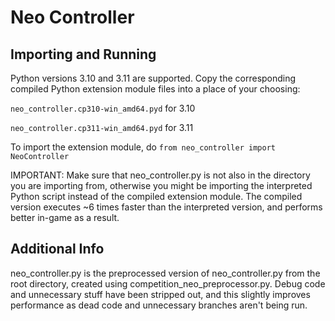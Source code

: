 # Neo Controller

## Importing and Running
Python versions 3.10 and 3.11 are supported.
Copy the corresponding compiled Python extension module files into a place of your choosing:

`neo_controller.cp310-win_amd64.pyd` for 3.10

`neo_controller.cp311-win_amd64.pyd` for 3.11

To import the extension module, do `from neo_controller import NeoController`

IMPORTANT: Make sure that neo_controller.py is not also in the directory you are importing from, otherwise you might be importing the interpreted Python script instead of the compiled extension module. The compiled version executes ~6 times faster than the interpreted version, and performs better in-game as a result.

## Additional Info
neo_controller.py is the preprocessed version of neo_controller.py from the root directory, created using competition_neo_preprocessor.py. Debug code and unnecessary stuff have been stripped out, and this slightly improves performance as dead code and unnecessary branches aren't being run.
